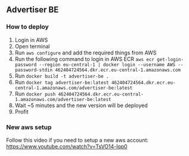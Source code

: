 ## Advertiser BE
### How to deploy
1. Login in AWS
2. Open terminal
3. Run `aws configure` and add the required things from AWS
4. Run the following command to login in AWS ECR `aws ecr get-login-password --region eu-central-1 | docker login --username AWS --password-stdin 462404724564.dkr.ecr.eu-central-1.amazonaws.com`
5. Run `docker build -t advertiser-be .`
6. Run `docker tag advertiser-be:latest 462404724564.dkr.ecr.eu-central-1.amazonaws.com/advertiser-be:latest`
7. Run `docker push 462404724564.dkr.ecr.eu-central-1.amazonaws.com/advertiser-be:latest`
8. Wait ~5 minutes and the new version will be deployed
9. Profit

### New aws setup
Follow this video if you need to setup a new aws account: https://www.youtube.com/watch?v=TsVO14-lqp0